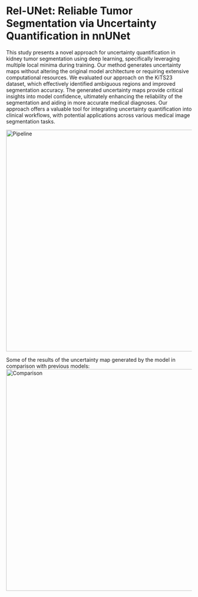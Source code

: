 # Rel-UNet: Reliable Tumor Segmentation via Uncertainty Quantification in nnUNet

This study presents a novel approach for uncertainty quantification in kidney tumor segmentation using deep learning, specifically leveraging multiple local minima during training. Our method generates uncertainty maps without altering the original model architecture or requiring extensive computational resources. We evaluated our approach on the KiTS23 dataset, which effectively identified ambiguous regions and improved segmentation accuracy. The generated uncertainty maps provide critical insights into model confidence, ultimately enhancing the reliability of the segmentation and aiding in more accurate medical diagnoses. Our approach offers a valuable tool for integrating uncertainty quantification into clinical workflows, with potential applications across various medical image segmentation tasks.

<img width="600" alt="Pipeline" src="https://github.com/sinaziaee/sgdr_nnunet/blob/master/rel_unet_documentations/assets/pipeline.png?raw=true">

Some of the results of the uncertainty map generated by the model in comparison with previous models:
<img width="600" alt="Comparison" src="https://github.com/sinaziaee/sgdr_nnunet/blob/master/rel_unet_documentations/assets/comparison.png?raw=true">

